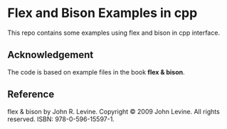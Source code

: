 # Flex and Bison Examples in cpp

This repo contains some examples using flex and bison in cpp interface.

## Acknowledgement

The code is based on example files in the book **flex & bison**.

## Reference

flex & bison by John R. Levine. Copyright © 2009 John Levine. All rights reserved. ISBN: 978-0-596-15597-1.
